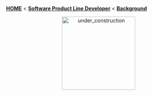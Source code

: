 <!-- Breadcrumb -->
[**HOME**](https://github.com/tthuem/FeatureIDE/wiki) < [**Software Product Line Developer**](https://github.com/tthuem/FeatureIDE/wiki/Software-Product-Line-Developer) < [**Background**](https://github.com/tthuem/FeatureIDE/wiki/Background)

<!-- Introduction -->

<!-- Outline -->

<!-- Content -->
<td width="265px">
	<p align="center">
		<img height="200" width="200" alt="under_construction" src="https://github.com/tthuem/FeatureIDE/wiki/Assets/under_construction.png">
	</p>
</td>
